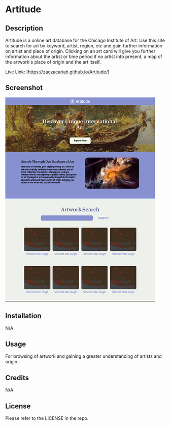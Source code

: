 # Artitude

## Description

Artitude is a online art database for the Chicago Institute of Art. Use this site to search for art by keyword, artist, region, etc and gain further information on artist and place of origin. 
Clicking on an art card will give you further information about the artist or time period if no artist info present, a map of the artwork's place of origin and the art itself. 

Live Link:
[https://zaczacariah.github.io/Artitude/]

## Screenshot
![alt text](./assets/screenshot.png)

## Installation

N/A

## Usage

For browsing of artwork and gaining a greater understanding of artists and origin. 

## Credits
 N/A

## License

Please refer to the LICENSE in the repo.
 
